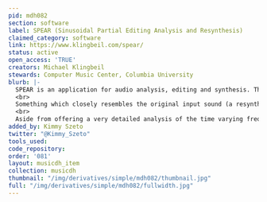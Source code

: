 ```yaml
---
pid: mdh082
section: software
label: SPEAR (Sinusoidal Partial Editing Analysis and Resynthesis)
claimed_category: software
link: https://www.klingbeil.com/spear/
status: active
open_access: 'TRUE'
creators: Michael Klingbeil
stewards: Computer Music Center, Columbia University
blurb: |-
  SPEAR is an application for audio analysis, editing and synthesis. The analysis procedure (which is based on the traditional McAulay-Quatieri technique) attempts to represent a sound with many individual sinusoidal tracks (partials), each corresponding to a single sinusoidal wave with time varying frequency and amplitude.
  <br>
  Something which closely resembles the original input sound (a resynthesis) can be generated by computing and adding all of the individual time varying sinusoidal waves together. In almost all cases the resynthesis will not be exactly identical to the original sound (although it is possible to get very close).
  <br>
  Aside from offering a very detailed analysis of the time varying frequency content of a sound, a sinusoidal model offers a great deal of flexibility for editing and manipulation. SPEAR supports flexible selection and immediate manipulation of analysis data, cut and paste, and unlimited undo/redo. Hundreds of simultaneous partials can be synthesized in real-time and documents may contain thousands of individual partials dispersed in time. SPEAR also supports a variety of standard file formats for the import and export of analysis data.
added_by: Kimmy Szeto
twitter: "@Kimmy_Szeto"
tools_used:
code_repository:
order: '081'
layout: musicdh_item
collection: musicdh
thumbnail: "/img/derivatives/simple/mdh082/thumbnail.jpg"
full: "/img/derivatives/simple/mdh082/fullwidth.jpg"
---
```

